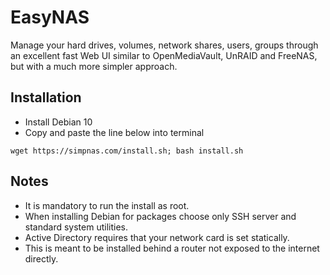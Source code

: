 # EasyNAS
Manage your hard drives, volumes, network shares, users, groups through an excellent fast Web UI similar to OpenMediaVault, UnRAID and FreeNAS, but with a much more simpler approach.

## Installation

* Install Debian 10
* Copy and paste the line below into terminal

`wget https://simpnas.com/install.sh; bash install.sh`

## Notes

* It is mandatory to run the install as root.
* When installing Debian for packages choose only SSH server and standard system utilities.
* Active Directory requires that your network card is set statically.
* This is meant to be installed behind a router not exposed to the internet directly.
